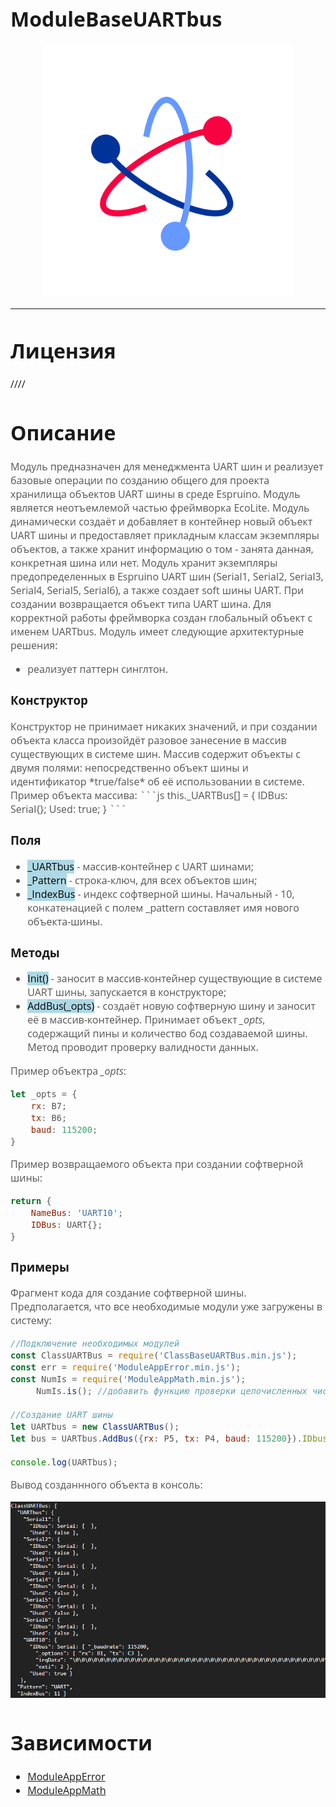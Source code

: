 <div style = "font-family: 'Open Sans', sans-serif; font-size: 16px">

# ModuleBaseUARTbus
<p align="center">
  <img src="./res/logo.png" width="400" title="hover text">
</p>

-----------------

# Лицензия
////

# Описание
<div style = "color: #555">

Модуль предназначен для менеджмента UART шин и реализует базовые операции по созданию общего для проекта хранилища объектов UART шины в среде Espruino. Модуль является неотъемлемой частью фреймворка EcoLite. Модуль динамически создаёт и добавляет в контейнер новый объект UART шины и предоставляет прикладным классам экземпляры объектов, а также хранит информацию о том - занята данная, конкретная шина или нет. Модуль хранит экземпляры предопределенных в Espruino UART шин (Serial1, Serial2, Serial3, Serial4, Serial5, Serial6), а также создает soft шины UART. При создании возвращается объект типа UART шина. Для корректной работы фреймворка создан глобальный объект с именем UARTbus. Модуль имеет следующие архитектурные решения:
- реализует паттерн синглтон.
</div>

### Конструктор
<div style = "color: #555">
Конструктор не принимает никаких значений, и при создании объекта класса произойдёт разовое занесение в массив существующих в системе шин. Массив содержит объекты с двумя полями: непосредственно объект шины и идентификатор *true/false* об её использовании в системе. Пример объекта массива:
```js
this._UARTBus[] = {
    IDBus: Serial{};
    Used: true;
}
```
</div>

### Поля
<div style = "color: #555">

- <mark style="background-color: lightblue">_UARTbus</mark> - массив-контейнер с UART шинами;
- <mark style="background-color: lightblue">_Pattern</mark> - строка-ключ, для всех объектов шин;
- <mark style="background-color: lightblue">_IndexBus</mark> - индекс софтверной шины. Начальный - 10, конкатенацией с полем _pattern составляет имя нового объекта-шины.
</div>

### Методы
<div style = "color: #555">

- <mark style="background-color: lightblue">Init()</mark> - заносит в массив-контейнер существующие в системе UART шины, запускается в конструкторе;
- <mark style="background-color: lightblue">AddBus(_opts)</mark> - создаёт новую софтверную шину и заносит её в массив-контейнер.
Принимает объект *_opts*, содержащий пины и количество бод создаваемой шины. Метод проводит проверку валидности данных. 

Пример объектра *_opts*:
```js
let _opts = {
    rx: B7;
    tx: B6;
    baud: 115200;
}
```
Пример возвращаемого объекта при создании софтверной шины:
```js
return {
    NameBus: 'UART10';
    IDBus: UART{};
}
```
</div>

### Примеры
<div style = "color: #555">

Фрагмент кода для создание софтверной шины. Предполагается, что все необходимые модули уже загружены в систему:
```js
//Подключение необходимых модулей
const ClassUARTBus = require('ClassBaseUARTBus.min.js');
const err = require('ModuleAppError.min.js');
const NumIs = require('ModuleAppMath.min.js');
     NumIs.is(); //добавить функцию проверки целочисленных чисел в Number

//Создание UART шины
let UARTbus = new ClassUARTBus();
let bus = UARTbus.AddBus({rx: P5, tx: P4, baud: 115200}).IDbus;

console.log(UARTbus);
```
Вывод созданнного объекта в консоль:
<p align="left">
  <img src="./res/output.png" title="hover text">
</p>
</div>

# Зависимости
- [ModuleAppError](https://github.com/Konkery/ModuleAppError/blob/main/README.md)
- [ModuleAppMath](https://github.com/Konkery/ModuleAppMath/blob/main/README.md)
</div>

